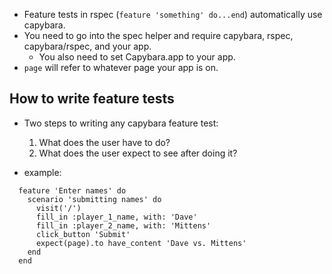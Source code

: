 * Feature tests in rspec (`feature 'something' do...end`) automatically use capybara.
* You need to go into the spec helper and require capybara, rspec, capybara/rspec, and your app.
  - You also need to set Capybara.app to your app.
* `page` will refer to whatever page your app is on.


## How to write feature tests
* Two steps to writing any capybara feature test:

  1. What does the user have to do?
  2. What does the user expect to see after doing it?

* example:

```
  feature 'Enter names' do
    scenario 'submitting names' do
      visit('/')
      fill_in :player_1_name, with: 'Dave'
      fill_in :player_2_name, with: 'Mittens'
      click_button 'Submit'
      expect(page).to have_content 'Dave vs. Mittens'
    end
  end
```
